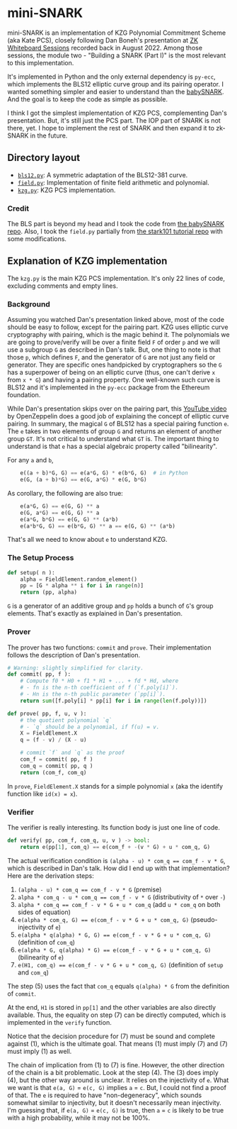 # mini-SNARK

mini-SNARK is an implementation of KZG Polynomial Commitment Scheme (aka Kate PCS), closely following Dan Boneh's presentation at [ZK Whiteboard Sessions](https://zkhack.dev/whiteboard/) recorded back in August 2022. Among those sessions, the module two - "Building a SNARK (Part I)" is the most relevant to this implementation.

It's implemented in Python and the only external dependency is `py-ecc`, which implements the BLS12 elliptic curve group and its pairing operator. I wanted something simpler and easier to understand than the [babySNARK](https://github.com/initc3/babySNARK). And the goal is to keep the code as simple as possible.

I think I got the simplest implementation of KZG PCS, complementing Dan's presentation. But, it's still just the PCS part. The IOP part of SNARK is not there, yet. I hope to implement the rest of SNARK and then expand it to zk-SNARK in the future.

## Directory layout

* [`bls12.py`](bls12.py): A symmetric adaptation of the BLS12-381 curve.
* [`field.py`](field.py): Implementation of finite field arithmetic and polynomial.
* [`kzg.py`](kzg.py): KZG PCS implementation.

### Credit

The BLS part is beyond my head and I took the code from [the babySNARK repo](https://github.com/initc3/babySNARK). Also, I took the `field.py` partially from [the stark101 tutorial repo](https://github.com/starkware-industries/stark101) with some modifications.

## Explanation of KZG implementation

The `kzg.py` is the main KZG PCS implementation. It's only 22 lines of code, excluding comments and empty lines.

### Background
Assuming you watched Dan's presentation linked above, most of the code should be easy to follow, except for the pairing part. KZG uses elliptic curve cryptography with pairing, which is the magic behind it. The polynomials we are going to prove/verify will be over a finite field `F` of order `p` and we will use a subgroup `G` as described in Dan's talk. But, one thing to note is that those `p`, which defines `F`, and the generator of `G` are not just any field or generator. They are specific ones handpicked by cryptographers so the `G` has a superpower of being on an elliptic curve (thus, one can't derive `x` from `x * G`) and having a pairing property. One well-known such curve is BLS12 and it's implemented in the `py-ecc` package from the Ethereum foundation.

While Dan's presentation skips over on the pairing part, this [YouTube video](https://youtu.be/9TFEBuANioo?si=3CFyCDRLioTnpVGG) by OpenZeppelin does a good job of explaining the concept of elliptic curve pairing. In summary, the magical `G` of BLS12 has a special pairing function `e`. The `e` takes in two elements of group `G` and returns an element of another group `GT`. It's not critical to understand what `GT` is. The important thing to understand is that `e` has a special algebraic property called "bilinearity".

For any `a` and `b`,
```python
    e((a + b)*G, G) == e(a*G, G) * e(b*G, G)  # in Python
    e(G, (a + b)*G) == e(G, a*G) * e(G, b*G)
```

As corollary, the following are also true:

```python
    e(a*G, G) == e(G, G) ** a
    e(G, a*G) == e(G, G) ** a
    e(a*G, b*G) == e(G, G) ** (a*b)
    e(a*b*G, G) == e(b*G, G) ** a == e(G, G) ** (a*b)
```

That's all we need to know about `e` to understand KZG.

### The Setup Process

```python
def setup( n ):
    alpha = FieldElement.random_element()
    pp = [G * alpha ** i for i in range(n)]
    return (pp, alpha)
```

`G` is a generator of an additive group and `pp` holds a bunch of `G`'s group elements. That's exactly as explained in Dan's presentation.

### Prover

The prover has two functions: `commit` and `prove`. Their implementation follows the description of Dan's presentation.

```python
# Warning: slightly simplified for clarity.
def commit( pp, f ):
    # Compute f0 * H0 + f1 * H1 + ... + fd * Hd, where
    # - fn is the n-th coefficient of f (`f.poly[i]`).
    # - Hn is the n-th public parameter (`pp[i]`).
    return sum([f.poly[i] * pp[i] for i in range(len(f.poly))])
```

```python
def prove( pp, f, u, v ):
    # the quotient polynomial `q`
    # - `q` should be a polynomial, if f(u) = v.
    X = FieldElement.X
    q = (f - v) / (X - u)

    # commit `f` and `q` as the proof
    com_f = commit( pp, f )
    com_q = commit( pp, q )
    return (com_f, com_q)
```

In `prove`, `FieldElement.X` stands for a simple polynomial `x` (aka the identify function like `id(x) = x`).

### Verifier

The verifier is really interesting. Its function body is just one line of code.

```python
def verify( pp, com_f, com_q, u, v ) -> bool:
    return e(pp[1], com_q) == e(com_f + -(v * G) + u * com_q, G)
```

The actual verification condition is `(alpha - u) * com_q == com_f - v * G`, which is described in Dan's talk. How did I end up with that implementation? Here are the derivation steps:

1. `(alpha - u) * com_q == com_f - v * G`   (premise)
2. `alpha * com_q - u * com_q == com_f - v * G`  (distributivity of `*` over `-`)
3. `alpha * com_q == com_f - v * G + u * com_q`  (add `u * com_q` on both sides of equation)
4. `e(alpha * com_q, G) == e(com_f - v * G + u * com_q, G)` (pseudo-injectivity of `e`)
5. `e(alpha * q(alpha) * G, G) == e(com_f - v * G + u * com_q, G)` (definition of `com_q`)
6. `e(alpha * G, q(alpha) * G) == e(com_f - v * G + u * com_q, G)` (bilinearity of `e`)
7. `e(H1, com_q) == e(com_f - v * G + u * com_q, G)` (definition of `setup` and `com_q`)

The step (5) uses the fact that `com_q` equals `q(alpha) * G` from the definition of `commit`.

At the end, `H1` is stored in `pp[1]` and the other variables are also directly available. Thus, the equality on step (7) can be directly computed, which is implemented in the `verify` function.

Notice that the decision procedure for (7) must be sound and complete against (1), which is the ultimate goal. That means (1) must imply (7) and (7) must imply (1) as well.

The chain of implication from (1) to (7) is fine. However, the other direction of the chain is a bit problematic. Look at the step (4). The (3) does imply (4), but the other way around is unclear. It relies on the injectivity of `e`. What we want is that `e(a, G)` = `e(c, G)` implies `a` = `c`. But, I could not find a proof of that. The `e` is required to have "non-degeneracy", which sounds somewhat similar to injectivity, but it doesn't necessarily mean injectivity. I'm guessing that, if `e(a, G)` = `e(c, G)` is true, then `a` = `c` is likely to be true with a high probability, while it may not be 100%.
